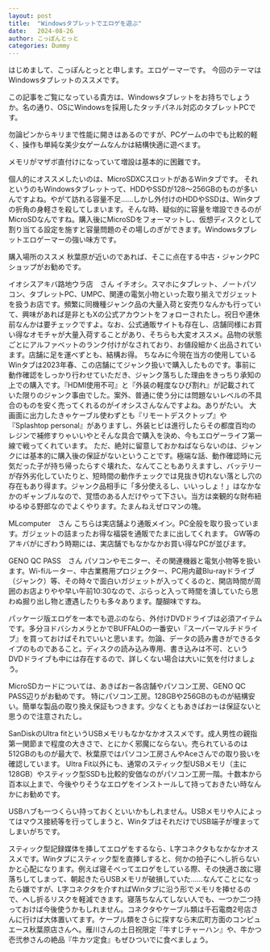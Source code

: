 ```yaml
---
layout: post
title:  "Windowsタブレットでエロゲを遊ぶ"
date:   2024-08-26
author: こっぽんとっと
categories: Dummy
---
```


はじめまして、こっぽんとっとと申します。エロゲーマーです。
今回のテーマはWindowsタブレットのススメです。

この記事をご覧になっている貴方は、Windowsタブレットをお持ちでしょうか。名の通り、OSにWindowsを採用したタッチパネル対応のタブレットPCです。

勿論ピンからキリまで性能に開きはあるのですが、PCゲームの中でも比較的軽く、操作も単純な美少女ゲームなんかは結構快適に遊べます。

メモリがマザボ直付けになっていて増設は基本的に困難です。

個人的にオススメしたいのは、MicroSDXCスロットがあるWinタブです。
それというのもWindowsタブレットって、HDDやSSDが128～256GBのものが多いんですよね。やがて訪れる容量不足……しかし外付けのHDDやSSDは、Winタブの折角の身軽さを殺してしまいます。そんな時、疑似的に容量を増設できるのがMicroSDなんですね。購入後にMicroSDをフォーマットし、仮想ディスクとして割り当てる設定を施すと容量問題のその場しのぎができます。Windowsタブレットエロゲーマーの強い味方です。



購入場所のススメ
秋葉原が近いのであれば、そこに点在する中古・ジャンクPCショップがお勧めです。

イオシスアキバ路地ウラ店　さん
イチオシ。スマホにタブレット、ノートパソコン、タブレットPC、UMPC、関連の電気小物といった取り揃えでガジェットを扱うお店です。頻繁に同機種ジャンク品の大量入荷と安売りなんかも行っていて、興味があれば是非ともXの公式アカウントをフォローされたし。祝日や連休前なんかは要チェックですよ。なお、公式通販サイトも存在し、店舗同様にお買い得なオモチャが大量入荷することがあり、そちらも大変オススメ。品物の状態ごとにアルファベットのランク付けがなされており、お値段細かく出品されています。店舗に足を運べずとも、結構お得。
ちなみに今現在当方の使用しているWinタブは2023年春、この店舗にてジャンク扱いで購入したものです。事前に動作確認をしっかり行わせていただき、ジャンク落ちした理由をきっちり承知の上での購入です。『HDMI使用不可』と『外装の軽度なひび割れ』が記載されていた限りのジャンク事由でした。案外、普通に使う分には問題ないレベルの不具合のものを安く売ってくれるのがイオシスさんなんですよね。ありがたい。
大画面に出力したきゃケーブル使わずとも『リモートデスクトップ』や『Splashtop personal』がありますし、外装ヒビは進行したらその都度百均のレジンで補修すりゃいいやとそんな具合で購入を決め、今もエロゲーライフ第一線で戦ってくれています。
ただ、絶対に留意しておかねばならないのは、ジャンクには基本的に購入後の保証がないということです。極端な話、動作確認時に元気だった子が持ち帰ったらすぐ壊れた、なんてこともありえますし、バッテリーが存外劣化していたりと、短時間の動作チェックでは見抜き切れない落とし穴の存在もあり得ます。ジャンク品相手に「多分使えるし、いいっしょ！」はなかなかのギャンブルなので、覚悟のある人だけやって下さい。当方は楽観的な財布紐ゆるゆる野郎なのでよくやります。たまんねえぜロマンの塊。

MLcomputer　さん
こちらは実店舗より通販メイン。PC全般を取り扱っています。ガジェットの詰まったお得な福袋を通販でたまに出してくれます。
GW等のアキバがにぎわう時期には、実店舗でもなかなかお買い得なPCが並びます。

GENO QC PASS　さん
パソコンやモニター、その関連機器と電気小物等を扱います。Wi-fiルーター、中古業務用プロジェクター、PC用内蔵Blu-rayドライブ（ジャンク）等、その時々で面白いガジェットが入ってくるのと、開店時間が周囲のお店よりやや早い午前10:30なので、ぶらっと入って時間を潰していたら思わぬ掘り出し物と遭遇したりも多々あります。醍醐味ですね。

パッケージ版エロゲを一本でも遊ぶのなら、外付けDVDドライブは必須アイテムです。多分ヨドバシカメラとかでBUFFALOの一番安い『スーパーマルチドライブ』を買っておけばそれでいいと思います。勿論、データの読み書きができるタイプのものであること。ディスクの読み込み専用、書き込みは不可、というDVDドライブも中には存在するので、詳しくない場合は大いに気を付けましょう。

MicroSDカードについては、あきばおー各店舗やパソコン工房、GENO QC PASS辺りがお勧めです。
特にパソコン工房。128GBや256GBのものが結構安い。簡単な製品の取り換え保証もつきます。少なくともあきばおーは保証ないと思うので注意されたし。

SanDiskのUltra fitというUSBメモリもなかなかオススメです。成人男性の親指第一関節まで程度の大きさで、とにかく邪魔にならない。売られているのは512GBのものが最大で、秋葉原ではパソコン工房さんやAceさんでの取り扱いを確認しています。
Ultra Fit以外にも、通常のスティック型USBメモリ（主に128GB）やスティック型SSDも比較的安価なのがパソコン工房一階。十数本から百本以上まで、今後やりそうなエロゲをインストールして持っておきたい時なんかにお勧めです。

USBハブも一つくらい持っておくといいかもしれません。USBメモリや人によってはマウス接続等を行ってしまうと、WinタブはそれだけでUSB端子が埋まってしまいがちです。

スティック型記録媒体を挿してエロゲをするなら、L字コネクタもなかなかオススメです。Winタブにスティック型を直挿しすると、何かの拍子にへし折らないかと心配になります。例えば寝そべってエロゲをしている際、その快適さ故に寝落ちしてしまって、朝起きたらUSBメモリが破損していた……なんてことになったら嫌ですが、L字コネクタを介すればWinタブに沿う形でメモリを挿せるので、へし折るリスクを軽減できます。寝落ちなんてしない人でも、一つか二つ持っておけば今後使うかもしれません。コネクタやケーブル類は千石電商2号店さんに行けば大体置いてます。ケーブル類をさらに探すなら末広町方面のコンピュエース秋葉原店さんへ。雁川さんの土日祝限定『牛すじチャーハン』や、牛かつ壱弐参さんの絶品『牛カツ定食』もぜひついでに食べましょう。
